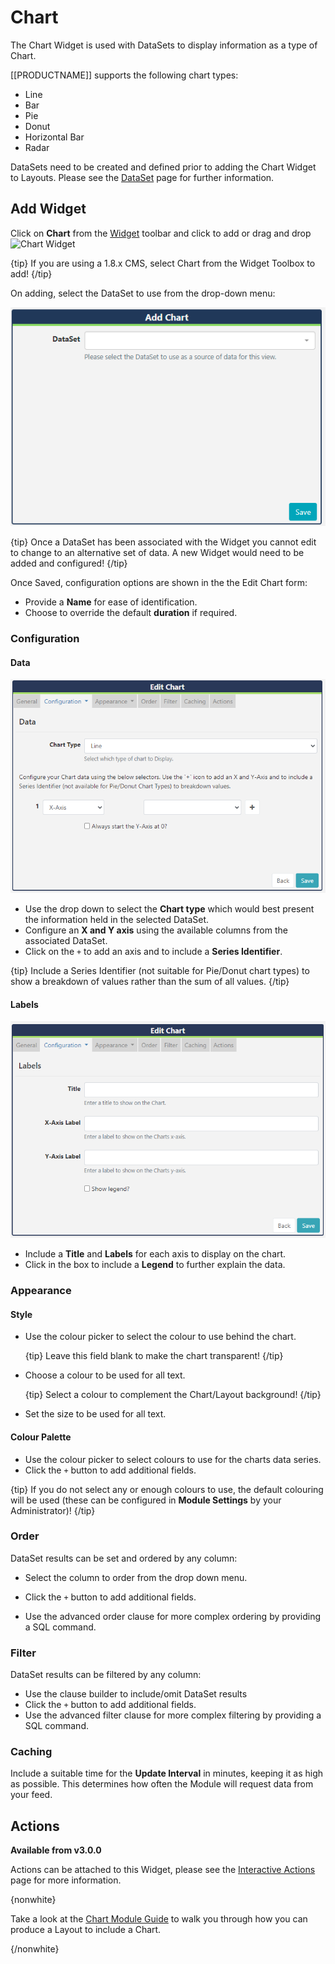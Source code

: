 <!--toc=widgets-->

# Chart

The Chart Widget is used with DataSets to display information as a type of Chart.

[[PRODUCTNAME]] supports the following chart types:

- Line
- Bar
- Pie
- Donut
- Horizontal Bar
- Radar

DataSets need to be created and defined prior to adding the Chart Widget to Layouts. Please see the [DataSet](media_datasets.html) page for further information.

## Add Widget

Click on **Chart** from the [Widget](layouts_widgets.html)  toolbar and click to add or drag and drop   ![Chart Widget](img\v2_media_chart_widget.png)

{tip}
If you are using a 1.8.x CMS, select Chart from the Widget Toolbox to add!
{/tip}

On adding, select the DataSet to use from the drop-down menu:

![Chart Widget Add Form](img\v3_media_chart_add.png)

{tip}
Once a DataSet has been associated with the Widget you cannot edit to change to an alternative set of data. A new Widget would need to be added and configured!
{/tip}

Once Saved, configuration options are shown in the the Edit Chart form:

- Provide a **Name** for ease of identification.
- Choose to override the default **duration** if required.

### Configuration

#### Data

![Chart Widget Data](img\v3_media_chart_data.png)

- Use the drop down to select the **Chart type** which would best present the information held in the selected DataSet.
- Configure an **X and Y axis** using the available columns from the associated DataSet.
- Click on the `+` to add an axis and to include a **Series Identifier**.

{tip}
Include a Series Identifier (not suitable for Pie/Donut chart types) to show a breakdown of values rather than the sum of all values. 
{/tip}

#### Labels

![Chart Widget Labels](img\v3_media_chart_labels.png)

- Include a **Title** and **Labels** for each axis to display on the chart. 
- Click in the box to include a **Legend** to further explain the data. 

### Appearance

#### Style

- Use the colour picker to select the colour to use behind the chart.

  {tip}
  Leave this field blank to make the chart transparent!
  {/tip}

- Choose a colour to be used for all text.

  {tip}
  Select a colour to complement the Chart/Layout background!
  {/tip}

-  Set the size to be used for all text.

#### Colour Palette

- Use the colour picker to select colours to use for the charts data series.
- Click the `+` button to add additional fields.

{tip}
 If you do not select any or enough colours to use, the default colouring will be used (these can be configured in **Module Settings** by your Administrator)!
{/tip}

### Order

DataSet results can be set and ordered by any column:

- Select the column to order from the drop down menu.

- Click the `+` button to add additional fields.
- Use the advanced order clause for more complex ordering by providing a SQL command.

### Filter

DataSet results can be filtered by any column:

- Use the clause builder to include/omit DataSet results
- Click the `+` button to add additional fields.
- Use the advanced filter clause for more complex filtering by providing a SQL command.

### Caching

Include a suitable time for the **Update Interval** in minutes, keeping it as high as possible. This determines how often the Module will request data from your feed. 

## Actions 

**Available from v3.0.0**

Actions can be attached to this Widget, please see the [Interactive Actions](layouts_interactive_actions.html)  page for more information.

{nonwhite}

Take a look at the [Chart Module Guide](https://community.xibo.org.uk/t/chart-module-guide/17791) to walk you through how you can produce a Layout to include a Chart.

{/nonwhite}